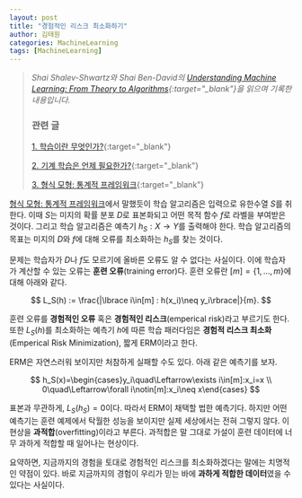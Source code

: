 ```yaml
---
layout: post
title: "경험적인 리스크 최소화하기"
author: 김태원
categories: MachineLearning
tags: [MachineLearning]
---
```


> *Shai Shalev-Shwartz와 Shai Ben-David의 [Understanding Machine Learning: From Theory to Algorithms](https://www.cs.huji.ac.il/~shais/UnderstandingMachineLearning/understanding-machine-learning-theory-algorithms.pdf){:target="_blank"}을 읽으며 기록한 내용입니다.*
>
> <h3>관련 글</h3>
>
> [1. 학습이란 무엇인가?](https://pangmoo-ktw.github.io/pangmoo-KTW/uml0){:target="_blank"} 
>
> [2. 기계 학습은 언제 필요한가?](https://pangmoo-ktw.github.io/pangmoo-KTW/uml02){:target="_blank"}
>
> [3. 형식 모형: 통계적 프레임워크](https://pangmoo-ktw.github.io/pangmoo-KTW/uml21){:target="_blank"}

[형식 모형: 통계적 프레임워크](https://pangmoo-ktw.github.io/pangmoo-KTW/uml21)에서 말했듯이 학습 알고리즘은 입력으로 유한수열 $S$를 취한다.
이때 $S$는 미지의 확률 분포 $D$로 표본화되고 어떤 목적 함수 $f$로 라벨을 부여받은 것이다. 
그리고 학습 알고리즘은 예측기 $h_S:X\rightarrow Y$를 출력해야 한다.
학습 알고리즘의 목표는 미지의 $D$와 $f$에 대해 오류를 최소화하는 $h_S$를 찾는 것이다.

문제는 학습자가 $D$나 $f$도 모르기에 올바른 오류도 알 수 없다는 사실이다. 
이에 학습자가 계산할 수 있는 오류는 **훈련 오류**(training error)다.
훈련 오류란 $[m]=\lbrace1,\ldots,m\rbrace$에 대해 아래와 같다.

$$
L_S(h) := \frac{|\lbrace i\in[m] : h(x_i)\neq y_i\rbrace|}{m}.
$$

훈련 오류를 **경험적인 오류** 혹은 **경험적인 리스크**(emperical risk)라고 부르기도 한다. 
또한 $L_S(h)$를 최소화하는 예측기 $h$에 따른 학습 패러다임은 **경험적 리스크 최소화**(Emperical Risk Minimization), 짧게 ERM이라고 한다.

ERM은 자연스러워 보이지만 처참하게 실패할 수도 있다.
아래 같은 예측기를 보자.

$$
h_S(x)=\begin{cases}y_i\quad\Leftarrow\exists i\in[m]:x_i=x \\ 0\quad\Leftarrow\forall i\notin[m]:x_i\neq x\end{cases}
$$

표본과 무관하게, $L_S(h_S)=0$이다. 
따라서 ERM이 채택할 법한 예측기다.
하지만 어떤 예측기는 훈련 예제에서 탁월한 성능을 보이지만 실제 세상에서는 전혀 그렇지 않다. 
이 현상을 **과적합**(overfitting)이라고 부른다. 
과적합은 말 그대로 가설이 훈련 데이터에 너무 과하게 적합할 때 일어나는 현상이다.

요약하면, 지금까지의 경험을 토대로 경험적인 리스크를 최소화하겠다는 말에는 치명적인 약점이 있다. 
바로 지금까지의 경험이 우리가 믿는 바에 **과하게 적합한 데이터**였을 수 있다는 사실이다.
